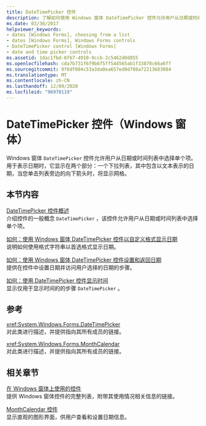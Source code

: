 ```yaml
---
title: DateTimePicker 控件
description: 了解如何使用 Windows 窗体 DateTimePicker 控件允许用户从日期或时间列表中选择单个项。
ms.date: 03/30/2017
helpviewer_keywords:
- dates [Windows Forms], choosing from a list
- dates [Windows Forms], Windows Forms controls
- DateTimePicker control [Windows Forms]
- date and time picker controls
ms.assetid: 1dac1fbd-8f67-4910-9ccb-2c5462d0d855
ms.openlocfilehash: cda7b731f6f9b6f5ff544565ab1f33870c66a6ff
ms.sourcegitcommit: 9f6df084c53a3da0ea657ed0d708a72213683084
ms.translationtype: MT
ms.contentlocale: zh-CN
ms.lasthandoff: 12/09/2020
ms.locfileid: "96970119"
---
```

# <a name="datetimepicker-control-windows-forms"></a>DateTimePicker 控件（Windows 窗体）
Windows 窗体 `DateTimePicker` 控件允许用户从日期或时间列表中选择单个项。 用于表示日期时，它显示在两个部分：一个下拉列表，其中包含以文本表示的日期，当您单击列表旁边的向下箭头时，将显示网格。  
  
## <a name="in-this-section"></a>本节内容  
 [DateTimePicker 控件概述](datetimepicker-control-overview-windows-forms.md)  
 介绍控件的一般概念 `DateTimePicker` ，该控件允许用户从日期或时间列表中选择单个项。  
  
 [如何：使用 Windows 窗体 DateTimePicker 控件以自定义格式显示日期](display-a-date-in-a-custom-format-with-wf-datetimepicker-control.md)  
 说明如何使用格式字符串以首选格式显示日期。  
  
 [如何：使用 Windows 窗体 DateTimePicker 控件设置和返回日期](how-to-set-and-return-dates-with-the-windows-forms-datetimepicker-control.md)  
 提供在控件中设置日期并访问用户选择的日期的步骤。  
  
 [如何：使用 DateTimePicker 控件显示时间](how-to-display-time-with-the-datetimepicker-control.md)  
 显示仅用于显示时间的的步骤 `DateTimePicker` 。  
  
## <a name="reference"></a>参考  
 <xref:System.Windows.Forms.DateTimePicker>  
 对此类进行描述，并提供指向其所有成员的链接。  
  
 <xref:System.Windows.Forms.MonthCalendar>  
 对此类进行描述，并提供指向其所有成员的链接。  
  
## <a name="related-sections"></a>相关章节  
 [在 Windows 窗体上使用的控件](controls-to-use-on-windows-forms.md)  
 提供 Windows 窗体控件的完整列表，附带其使用情况相关信息的链接。  
  
 [MonthCalendar 控件](monthcalendar-control-windows-forms.md)  
 显示直观的图形界面，供用户查看和设置日期信息。
